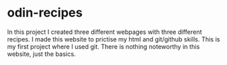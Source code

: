 # odin-recipes
In this project I created three different webpages with three different recipes.
I made this website to prictise my html and git/github skills.
This is my first project where I used git.
There is nothing noteworthy in this website, just the basics.